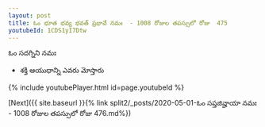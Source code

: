 ```yaml
---
layout: post
title: ఓం భూత భవ్య భవత్ ప్రభావే నమః  - 1008 రోజుల తపస్సులో రోజు  475
youtubeId: 1CDS1yI7Dtw
---
```

 
 
 ఓం సదగ్నిని నమః  
 
 -  శక్తి ఆయుధాన్ని ఎవరు మోస్తారు 
 
  
 
  
 
 
 
 
 
 


{% include youtubePlayer.html id=page.youtubeId %}
 
[Next]({{ site.baseurl }}{% link  split2/_posts/2020-05-01-ఓం సప్తజివ్హాయా నమః  - 1008 రోజుల తపస్సులో రోజు  476.md%})
 
